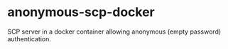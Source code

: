 # anonymous-scp-docker
 SCP server in a docker container allowing anonymous (empty password) authentication.
